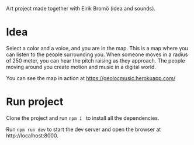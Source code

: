Art project made together with Eirik Bromö (idea and sounds).

# Idea
Select a color and a voice, and you are in the map. This is a map where you can listen to the people surrounding you. When someone moves in a radius of 250 meter, you can hear the pitch raising as they approach. The people moving around you create motion and music in a digital world.

You can see the map in action at https://geolocmusic.herokuapp.com/

# Run project
Clone the project and run `npm i ` to install all the dependencies.

Run `npm run dev` to start the dev server and open the browser at http://localhost:8000.
